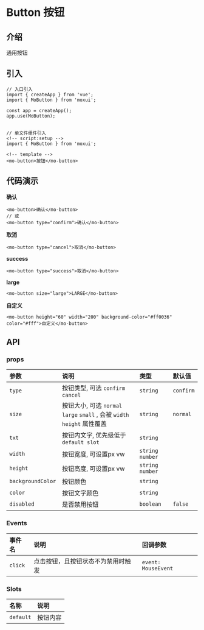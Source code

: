 # Button 按钮

## 介绍
通用按钮

## 引入
```
// 入口引入
import { createApp } from 'vue';
import { MoButton } from 'moxui';

const app = createApp();
app.use(MoButton);


// 单文件组件引入
<!-- script:setup -->
import { MoButton } from 'moxui';

<!-- template -->
<mo-button>按钮</mo-button>
```

## 代码演示
**确认**
```
<mo-button>确认</mo-button>
// 或
<mo-button type="confirm">确认</mo-button>
```
**取消**
```
<mo-button type="cancel">取消</mo-button>
```
**success**
```
<mo-button type="success">取消</mo-button>
```
**large**
```
<mo-button size="large">LARGE</mo-button>
```
**自定义**
```
<mo-button height="60" width="200" background-color="#ff0036" color="#fff">自定义</mo-button>
```
## API

### props
| 参数 | 说明	| 类型 | 默认值 |
| :--- | :--- | :--- | :--- |
| ```type``` | 按钮类型, 可选 ```confirm``` ```cancel``` | ```string``` | ```confirm``` |
| ```size``` | 按钮大小, 可选 ```normal``` ```large``` ```small``` , 会被 ```width``` ```height``` 属性覆盖 | ```string``` | ```normal``` |
| ```txt``` | 按钮内文字, 优先级低于 ```default slot``` | ```string``` |  |
| ```width``` | 按钮宽度, 可设置px vw | ```string```  ```number```  |  |
| ```height``` | 按钮高度, 可设置px vw | ```string```  ```number``` |  |
| ```backgroundColor``` | 按钮颜色 | ```string``` |  |
| ```color``` | 按钮文字颜色 | ```string``` |  |
| ```disabled``` | 是否禁用按钮 | ```boolean``` | ```false``` |

### Events
| 事件名 | 说明 | 回调参数 |
| :--- | :--- | :--- |
| ```click``` | 点击按钮，且按钮状态不为禁用时触发 | 	```event: MouseEvent``` |

### Slots
| 名称 | 说明 |
| :--- | :--- |
| ```default``` | 按钮内容 |
